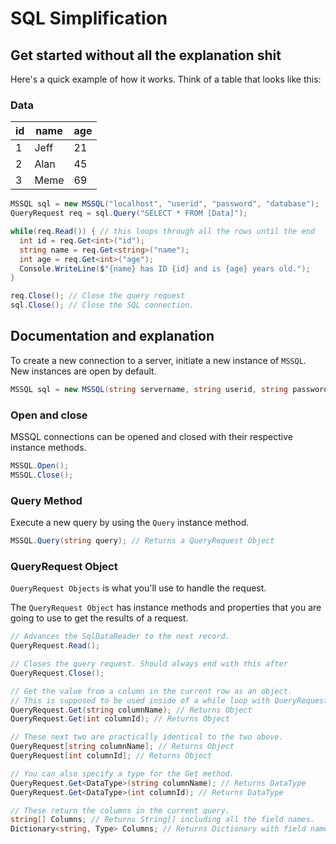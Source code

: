 # SQL Simplification

## Get started without all the explanation shit
Here's a quick example of how it works.
Think of a table that looks like this:  
### **Data**
| id | name | age |
| - | ---- | -- |
| 1 | Jeff | 21 |
| 2 | Alan | 45 |
| 3 | Meme | 69 |
```cs
MSSQL sql = new MSSQL("localhost", "userid", "password", "database");
QueryRequest req = sql.Query("SELECT * FROM [Data]");

while(req.Read()) { // this loops through all the rows until the end
  int id = req.Get<int>("id");
  string name = req.Get<string>("name");
  int age = req.Get<int>("age");
  Console.WriteLine($"{name} has ID {id} and is {age} years old.");
}

req.Close(); // Close the query request
sql.Close(); // Close the SQL connection.
```

## Documentation and explanation
To create a new connection to a server, initiate a new instance of `MSSQL`. New instances are open by default.
```cs
MSSQL sql = new MSSQL(string servername, string userid, string password, string db);
```

### Open and close
MSSQL connections can be opened and closed with their respective instance methods.
```cs
MSSQL.Open();
MSSQL.Close();
```

### Query Method
Execute a new query by using the `Query` instance method.
```cs
MSSQL.Query(string query); // Returns a QueryRequest Object
```

### QueryRequest Object
`QueryRequest Objects` is what you'll use to handle the request.

The `QueryRequest Object` has instance methods and properties that you are going to use to get the results of a request.

```cs
// Advances the SqlDataReader to the next record.
QueryRequest.Read();

// Closes the query request. Should always end with this after
QueryRequest.Close();

// Get the value from a column in the current row as an object.
// This is supposed to be used inside of a while loop with QueryRequest.Read().
QueryRequest.Get(string columnName); // Returns Object
QueryRequest.Get(int columnId); // Returns Object

// These next two are practically identical to the two above.
QueryRequest[string columnName]; // Returns Object
QueryRequest[int columnId]; // Returns Object

// You can also specify a type for the Get method.
QueryRequest.Get<DataType>(string columnName); // Returns DataType
QueryRequest.Get<DataType>(int columnId); // Returns DataType

// These return the columns in the current query.
string[] Columns; // Returns String[] including all the field names. 
Dictionary<string, Type> Columns; // Returns Dictionary with field names as keys and their type as values.
```
